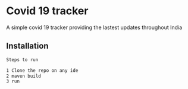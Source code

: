 # Covid 19 tracker 

A simple covid 19 tracker providing the lastest updates throughout India

## Installation
```bash
Steps to run 

1 Clone the repo on any ide
2 maven build 
3 run 
```



